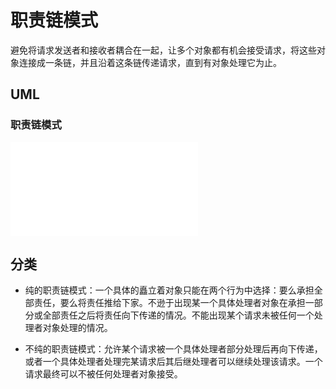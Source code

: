# 职责链模式
避免将请求发送者和接收者耦合在一起，让多个对象都有机会接受请求，将这些对象连接成一条链，并且沿着这条链传递请求，直到有对象处理它为止。

## UML
### 职责链模式
![职责链模式](./chain.md)

## 分类
- 纯的职责链模式：一个具体的矗立着对象只能在两个行为中选择：要么承担全部责任，要么将责任推给下家。不逊于出现某一个具体处理者对象在承担一部分或全部责任之后将责任向下传递的情况。不能出现某个请求未被任何一个处理者对象处理的情况。

- 不纯的职责链模式：允许某个请求被一个具体处理者部分处理后再向下传递，或者一个具体处理者处理完某请求后其后继处理者可以继续处理该请求。一个请求最终可以不被任何处理者对象接受。
